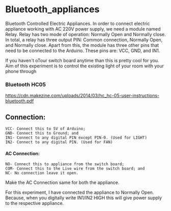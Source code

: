 # Bluetooth_appliances
Bluetooth Controlled Electric Appliances.
In order to connect electric appliance working with AC 220V power supply, we need a module named Relay.
Relay has two mode of operation: Normally Open and Normally close.
In total, a relay has three output PIN: Common connection, Normally Open, and Normally close.
Apart from this, the module has three other pins that need to be connected to the Arduino. These pins are: VCC, GND, and IN1.

If you haven't oTour switch board anytime than this is pretty cool for you.
Aim of this experiment is to control the existing light of your room with your phone through 

### Bluetooth HC05
https://cdn.makezine.com/uploads/2014/03/hc_hc-05-user-instructions-bluetooth.pdf

## Connection:
```
VCC- Connect this to 5V of Arduino;
GND- Connect this to Ground; and
IN1- Connect to any digital PIN except PIN-0. (Used for LIGHT)
IN2- Connect to any digital PIN. (Used for FAN)
```
#### AC Connection:
```
NO- Connect this to appliance from the switch board;
COM- Connect this to the Live wire from the switch board; and
NC- No connection leave it open.

```
Make the AC Connection same for both the appliance.

For this experiment, I have connected the appliance to Normally Open. Because, when you digitally write IN1/IN2 HIGH this will give power supply to the respective appliance.



